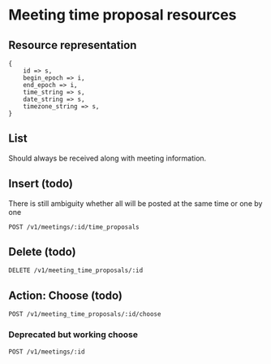 
# Meeting time proposal resources

## Resource representation

    {
        id => s,
        begin_epoch => i,
        end_epoch => i,
        time_string => s,
        date_string => s,
        timezone_string => s,
    }

## List

Should always be received along with meeting information.

## Insert (todo)

There is still ambiguity whether all will be posted at the same time or one by one

    POST /v1/meetings/:id/time_proposals

## Delete (todo)

    DELETE /v1/meeting_time_proposals/:id

## Action: Choose (todo)

    POST /v1/meeting_time_proposals/:id/choose

### Deprecated but working choose

    POST /v1/meetings/:id
